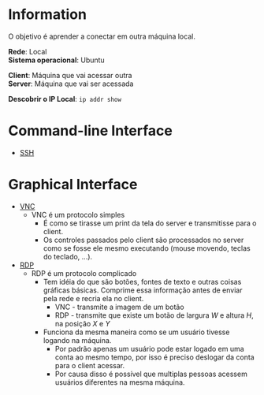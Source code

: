 # Information
O objetivo é aprender a conectar em outra máquina local.  

**Rede**: Local  
**Sistema operacional**: Ubuntu  

**Client**: Máquina que vai acessar outra  
**Server**: Máquina que vai ser acessada  

**Descobrir o IP Local**: `ip addr show`  

# Command-line Interface
* [SSH](ssh/README.md)

# Graphical Interface
* [VNC](vnc/README.md)
  * VNC é um protocolo simples
    * É como se tirasse um print da tela do server e transmitisse para o client.  
    * Os controles passados pelo client são processados no server como se fosse ele mesmo executando (mouse movendo, teclas do teclado, ...).  
* [RDP](rdp/README.md)
  * RDP é um protocolo complicado
    * Tem idéia do que são botões, fontes de texto e outras coisas gráficas básicas. Comprime essa informação antes de enviar pela rede e recria ela no client.  
      * VNC - transmite a imagem de um botão
      * RDP - transmite que existe um botão de largura *W* e altura *H*, na posição *X* e *Y*  
    * Funciona da mesma maneira como se um usuário tivesse logando na máquina.  
      * Por padrão apenas um usuário pode estar logado em uma conta ao mesmo tempo, por isso é preciso deslogar da conta para o client acessar.  
      * Por causa disso é possível que multiplas pessoas acessem usuários diferentes na mesma máquina.  